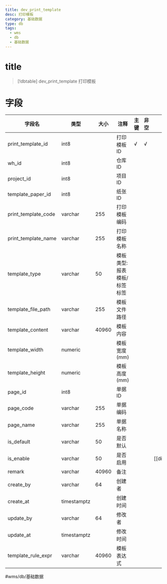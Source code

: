 ```yaml
---
title: dev_print_template
desc: 打印模板
category: 基础数据
type: db
tags:
  - wms
  - db
  - 基础数据
---
```


# title
>[!dbtable] dev_print_template
> 打印模板

# 字段
| 字段名 | 类型 | 大小 | 注释 | 主键 | 非空 | 关联 |
| --- | --- | --- | --- | --- | --- | --- |
| print_template_id | int8 |  | 打印模板ID | √ | √ |  |
| wh_id | int8 |  | 仓库ID |  |  |  |
| project_id | int8 |  | 项目ID |  |  |  |
| template_paper_id | int8 |  | 纸张ID |  |  |  |
| print_template_code | varchar | 255 | 打印模板编码 |  |  |  |
| print_template_name | varchar | 255 | 打印模板名称 |  |  |  |
| template_type | varchar | 50 | 模板类型: 报表模板/标签标签 |  |  |  |
| template_file_path | varchar | 255 | 模板文件路径 |  |  |  |
| template_content | varchar | 40960 | 模板内容 |  |  |  |
| template_width | numeric |  | 模板宽度(mm) |  |  |  |
| template_height | numeric |  | 模板高度(mm) |  |  |  |
| page_id | int8 |  | 单据ID |  |  |  |
| page_code | varchar | 255 | 单据编码 |  |  |  |
| page_name | varchar | 255 | 单据名称 |  |  |  |
| is_default | varchar | 50 | 是否默认 |  |  |  |
| is_enable | varchar | 50 | 是否启用 |  |  | [[dict.IS_ENABLE]] |
| remark | varchar | 40960 | 备注 |  |  |  |
| create_by | varchar | 64 | 创建者 |  |  |  |
| create_at | timestamptz |  | 创建时间 |  |  |  |
| update_by | varchar | 64 | 修改者 |  |  |  |
| update_at | timestamptz |  | 修改时间 |  |  |  |
| template_rule_expr | varchar | 40960 | 模板表达式 |  |  |  |
#wms/db/基础数据
